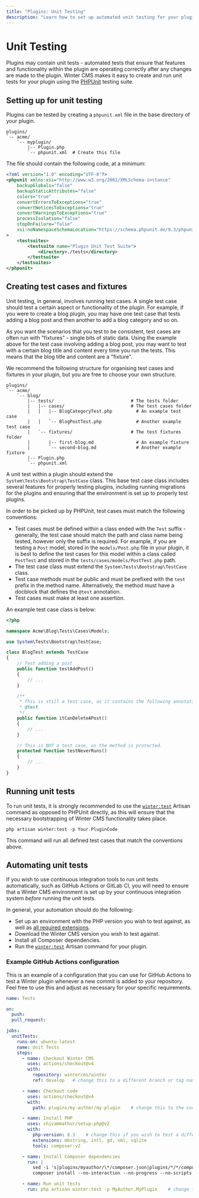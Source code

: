 ```yaml
---
title: "Plugins: Unit Testing"
description: "Learn how to set up automated unit testing for your plugins."
---
```

# Unit Testing

Plugins may contain unit tests - automated tests that ensure that features and functionality within the plugin are operating correctly after any changes are made to the plugin. Winter CMS makes it easy to create and run unit tests for your plugin using the [PHPUnit](https://phpunit.de) testing suite.

## Setting up for unit testing

Plugins can be tested by creating a `phpunit.xml` file in the base directory of your plugin.

```treeview
plugins/
`-- acme/
    `-- myplugin/
        |-- Plugin.php
        `-- phpunit.xml  # Create this file
```

The file should contain the following code, at a minimum:

```xml
<?xml version="1.0" encoding="UTF-8"?>
<phpunit xmlns:xsi="http://www.w3.org/2001/XMLSchema-instance"
    backupGlobals="false"
    backupStaticAttributes="false"
    colors="true"
    convertErrorsToExceptions="true"
    convertNoticesToExceptions="true"
    convertWarningsToExceptions="true"
    processIsolation="false"
    stopOnFailure="false"
    xsi:noNamespaceSchemaLocation="https://schema.phpunit.de/9.3/phpunit.xsd"
>
    <testsuites>
        <testsuite name="Plugin Unit Test Suite">
            <directory>./tests</directory>
        </testsuite>
    </testsuites>
</phpunit>
```

## Creating test cases and fixtures

Unit testing, in general, involves running test cases. A single test case should test a certain aspect or functionality of the plugin. For example, if you were to create a blog plugin, you may have one test case that tests adding a blog post and then another to add a blog category and so on.

As you want the scenarios that you test to be consistent, test cases are often run with "fixtures" - single bits of static data. Using the example above for the test case involving adding a blog post, you may want to test with a certain blog title and content every time you run the tests. This means that the blog title and content are a "fixture".

We recommend the following structure for organising test cases and fixtures in your plugin, but you are free to choose your own structure.

```treeview
plugins/
`-- acme/
    `-- blog/
        |-- tests/                             # The tests folder
        |   |-- cases/                         # The test cases folder
        |   |   |-- BlogCategoryTest.php         # An example test case
        |   |   `-- BlogPostTest.php             # Another example test case
        |   `-- fixtures/                      # The test fixtures folder
        |       |-- first-blog.md                # An example fixture
        |       `-- second-blog.md               # Another example fixture
        |-- Plugin.php
        `-- phpunit.xml
```

A unit test within a plugin should extend the `System\Tests\Bootstrap\TestCase` class. This base test case class includes several features for properly testing plugins, including running migrations for the plugins and ensuring that the environment is set up to properly test plugins.

In order to be picked up by PHPUnit, test cases must match the following conventions:

- Test cases must be defined within a class ended with the `Test` suffix - generally, the test case should match the path and class name being tested, however only the suffix is required. For example, if you are testing a `Post` model, stored in the `models/Post.php` file in your plugin, it is best to define the test cases for this model within a class called `PostTest` and stored in the `tests/cases/models/PostTest.php` path.
- The test case class must extend the `System\Tests\Bootstrap\TestCase` class.
- Test case methods must be public and must be prefixed with the `test` prefix in the method name. Alternatively, the method must have a docblock that defines the `@test` annotation.
- Test cases must make at least one assertion.

An example test case class is below:

```php
<?php

namespace Acme\Blog\Tests\Cases\Models;

use System\Tests\Bootstrap\TestCase;

class BlogTest extends TestCase
{
    // Test adding a post
    public function testAddPost()
    {
        // ...
    }

    /**
     * This is still a test case, as it contains the following annotation.
     * @test
     */
    public function itCanDeleteAPost()
    {
        // ...
    }

    // This is NOT a test case, as the method is protected.
    protected function testNeverRuns()
    {
        // ...
    }
}
```

## Running unit tests

To run unit tests, it is strongly recommended to use the [`winter:test`](../console/utilities#run-unit-tests) Artisan command as opposed to PHPUnit directly, as this will ensure that the necessary bootstrapping of Winter CMS functionality takes place.

```
php artisan winter:test -p Your.PluginCode
```

This command will run all defined test cases that match the conventions above.

## Automating unit tests

If you wish to use continuous integration tools to run unit tests automatically, such as GitHub Actions or GitLab CI, you will need to ensure that a Winter CMS environment is set up by your continuous integration system *before* running the unit tests.

In general, your automation should do the following:

- Set up an environment with the PHP version you wish to test against, as well as [all required extensions](../setup/installation#minimum-system-requirements).
- Download the Winter CMS version you wish to test against.
- Install all Composer dependencies.
- Run the [`winter:test`](../console/utilities#run-unit-tests) Artisan command for your plugin.

### Example GitHub Actions configuration

This is an example of a configuration that you can use for GitHub Actions to test a Winter plugin whenever a new commit is added to your repository. Feel free to use this and adjust as necessary for your specific requirements.

```yaml
name: Tests

on:
  push:
  pull_request:

jobs:
  unitTests:
    runs-on: ubuntu-latest
    name: Unit Tests
    steps:
      - name: Checkout Winter CMS
        uses: actions/checkout@v4
        with:
          repository: wintercms/winter
          ref: develop   # change this to a different branch or tag name if you wish to test with a specific version of Winter CMS

      - name: Checkout code
        uses: actions/checkout@v4
        with:
          path: plugins/my-author/my-plugin    # change this to the correct folder for your plugin

      - name: Install PHP
        uses: shivammathur/setup-php@v2
        with:
          php-version: 8.3    # change this if you wish to test a different PHP version
          extensions: mbstring, intl, gd, xml, sqlite
          tools: composer:v2

      - name: Install Composer dependencies
        run: |
          sed -i 's|plugins/myauthor/\*/composer.json|plugins/*/*/composer.json|g' composer.json
          composer install --no-interaction --no-progress --no-scripts

      - name: Run unit tests
        run: php artisan winter:test -p MyAuthor.MyPlugin    # change this to the correct plugin code
```
